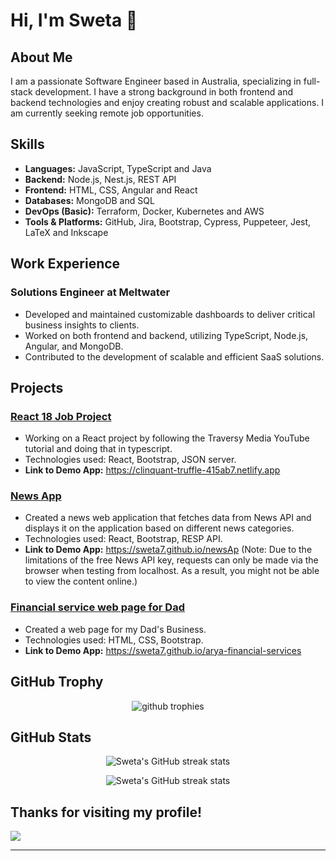 # Hi, I'm Sweta 👋

## About Me

I am a passionate Software Engineer based in Australia, specializing in full-stack development. I have a strong background in both frontend and backend technologies and enjoy creating robust and scalable applications. I am currently seeking remote job opportunities.

## Skills

- **Languages:** JavaScript, TypeScript and Java
- **Backend:** Node.js, Nest.js, REST API
- **Frontend:** HTML, CSS, Angular and React
- **Databases:** MongoDB and SQL
- **DevOps (Basic):** Terraform, Docker, Kubernetes and AWS
- **Tools & Platforms:** GitHub, Jira, Bootstrap, Cypress, Puppeteer, Jest, LaTeX and Inkscape


## Work Experience

### Solutions Engineer at Meltwater
- Developed and maintained customizable dashboards to deliver critical business insights to clients.
- Worked on both frontend and backend, utilizing TypeScript, Node.js, Angular, and MongoDB.
- Contributed to the development of scalable and efficient SaaS solutions.

## Projects

### [React 18 Job Project](https://github.com/Sweta7/react-job-2024)
- Working on a React project by following the Traversy Media YouTube tutorial and doing that in typescript.
- Technologies used: React, Bootstrap, JSON server.
- **Link to Demo App:** https://clinquant-truffle-415ab7.netlify.app

### [News App](https://github.com/Sweta7/newsApp)
- Created a news web application that fetches data from News API and displays it on the application based on different news categories. 
- Technologies used: React, Bootstrap, RESP API.
- **Link to Demo App:** https://sweta7.github.io/newsAp (Note: Due to the limitations of the free News API key, requests can only be made via the browser when testing from localhost. As a result, you might not be able to view the content online.)


### [Financial service web page for Dad](https://github.com/Sweta7/arya-financial-services)
- Created a web page for my Dad's Business.
- Technologies used: HTML, CSS, Bootstrap.
- **Link to Demo App:** https://sweta7.github.io/arya-financial-services
  
 
## GitHub Trophy 

<p align="center">
<img alig src="https://github-profile-trophy.vercel.app/?username=Sweta7&theme=darkhub&no-frame=true" alt="github trophies" />
</p>


## GitHub Stats

<p align="center"><img src="https://github-readme-stats.vercel.app/api?username=Sweta7&show_icons=true&theme=radical" alt="Sweta's GitHub streak stats" /></p>

<p align="center"><img src="https://streak-stats.demolab.com?user=Sweta7&theme=react&border_radius=5&date_format=M%20j%5B%2C%20Y%5D&currStreakNum=DD0000" alt="Sweta's GitHub streak stats" /></p>





## Thanks for visiting my profile!

![](https://komarev.com/ghpvc/?username=Sweta7)


---


